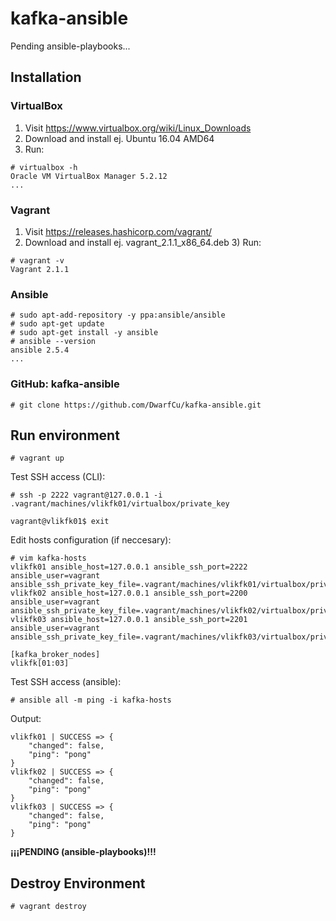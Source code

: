 # kafka-ansible
Pending ansible-playbooks...

## Installation
### VirtualBox​​
1) Visit https://www.virtualbox.org/wiki/Linux_Downloads
2) Download and install ej. Ubuntu 16.04 AMD64
3) Run:
```
# virtualbox -h
Oracle VM VirtualBox Manager 5.2.12
...
```
### Vagrant
1) ​Visit ​https://releases.hashicorp.com/vagrant/
2) Download ​and install ej. ​vagrant_2.1.1_x86_64.deb
​3) Run:
```
# vagrant -v
​​​Vagrant 2.1.1
```
### Ansible
```
# sudo apt-add-repository -y ppa:ansible/ansible
# sudo apt-get update
# sudo apt-get install -y ansible
# ​ansible --version​
​ansible 2.5.4
...
```
### GitHub: kafka-ansible
```
# git clone https://github.com/DwarfCu/kafka-ansible.git
```
## Run environment
```
# vagrant up
```
Test SSH access (CLI):
```
# ssh -p 2222 vagrant@127.0.0.1 -i .vagrant/machines/vlikfk01/virtualbox/private_key
```
```
​vagrant@vlikfk01$ exit​
```
Edit hosts configuration (if neccesary):
```
# vim kafka-hosts
​​vlikfk01 ansible_host=127.0.0.1 ansible_ssh_port=2222 ansible_user=vagrant ansible_ssh_private_key_file=.vagrant/machines/vlikfk01/virtualbox/private_key
vlikfk02 ansible_host=127.0.0.1 ansible_ssh_port=2200 ansible_user=vagrant ansible_ssh_private_key_file=.vagrant/machines/vlikfk02/virtualbox/private_key
vlikfk03 ansible_host=127.0.0.1 ansible_ssh_port=2201 ansible_user=vagrant ansible_ssh_private_key_file=.vagrant/machines/vlikfk03/virtualbox/private_key

[kafka_broker_nodes]
vlikfk[01:03]
```
Test SSH access (ansible):
```
# ansible all -m ping -i kafka-hosts
```
Output:
```
vlikfk01 | SUCCESS => {
    "changed": false, 
    "ping": "pong"
}
vlikfk02 | SUCCESS => {
    "changed": false, 
    "ping": "pong"
}
vlikfk03 | SUCCESS => {
    "changed": false, 
    "ping": "pong"
}
```



**¡¡¡PENDING (ansible-playbooks)!!!**



## Destroy Environment
```
# vagrant destroy
```